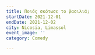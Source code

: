 ```yaml
---
title: Ποιός σκότωσε το βασιλιά;
startDate: 2021-12-01
endDate: 2021-12-02
city: Nicosia, Limassol
event_image: ''
category: Comedy

---
```

